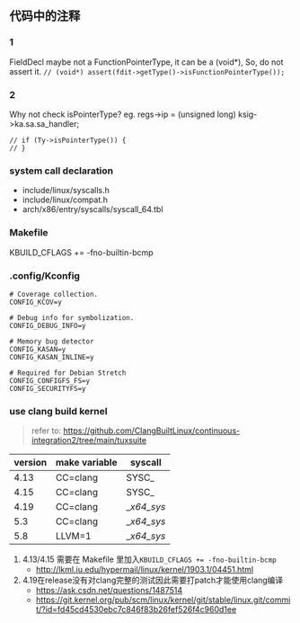 ## 代码中的注释

### 1
FieldDecl maybe not a FunctionPointerType, it can be a (void*),
So, do not assert it.
`// (void*) assert(fdit->getType()->isFunctionPointerType());`

### 2
Why not check isPointerType? eg.
regs->ip = (unsigned long) ksig->ka.sa.sa_handler;
```
// if (Ty->isPointerType()) {
// }
```

### system call declaration
+ include/linux/syscalls.h
+ include/linux/compat.h
+ arch/x86/entry/syscalls/syscall_64.tbl

### Makefile
KBUILD_CFLAGS += -fno-builtin-bcmp

### .config/Kconfig
```
# Coverage collection.
CONFIG_KCOV=y

# Debug info for symbolization.
CONFIG_DEBUG_INFO=y

# Memory bug detector
CONFIG_KASAN=y
CONFIG_KASAN_INLINE=y

# Required for Debian Stretch
CONFIG_CONFIGFS_FS=y
CONFIG_SECURITYFS=y
```

### use clang build kernel
>refer to: https://github.com/ClangBuiltLinux/continuous-integration2/tree/main/tuxsuite

| version | make variable |   syscall  |
| ------- | ------------- | ---------- |
|   4.13  | CC=clang      |    SYSC_   |
|   4.15  | CC=clang      |    SYSC_   |
|   4.19  | CC=clang      | __x64_sys_ |
|   5.3   | CC=clang      | __x64_sys_ |
|   5.8   | LLVM=1        | __x64_sys_ |

1. 4.13/4.15 需要在 Makefile 里加入`KBUILD_CFLAGS += -fno-builtin-bcmp`
    + http://lkml.iu.edu/hypermail/linux/kernel/1903.1/04451.html
2. 4.19在release没有对clang完整的测试因此需要打patch才能使用clang编译
    + https://ask.csdn.net/questions/1487514
    + https://git.kernel.org/pub/scm/linux/kernel/git/stable/linux.git/commit/?id=fd45cd4530ebc7c846f83b26fef526f4c960d1ee

